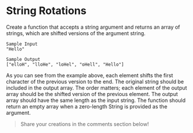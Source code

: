 # String Rotations

Create a function that accepts a string argument and returns an array of strings, which are shifted versions of the argument string.
```
Sample Input
"Hello"

Sample Output
["elloH", "lloHe", "loHel", "oHell", "Hello"]  
```
As you can see from the example above, each element shifts the first character of the previous version to the end.
The original string should be included in the output array. The order matters; each element of the output array should be the shifted version of the previous element.
The output array should have the same length as the input string. 
The function should return an empty array when a zero-length String is provided as the argument.

> Share your creations in the comments section below!
